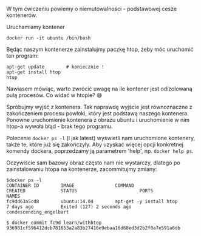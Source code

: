 W tym ćwiczeniu powiemy o niemutowalności - podstawowej cesze kontenerów.

Uruchamiamy kontener
```
docker run -it ubuntu /bin/bash
```

Będąc naszym kontenerze zainstalujmy paczkę htop, żeby móc uruchomić ten program:
```
apt-get update        # koniecznie !
apt-get install htop
htop
```
Nawiasem mówiąc, warto zwrócić uwagę na ile kontener jest odizolowaną pulą procesów. Co widać w htopie? :smile:

Spróbujmy wyjść z kontenera. Tak naprawdę wyjście jest równoznaczne z zakończeniem procesu powłoki, który jest podstawą naszego kontenera. Ponowne uruchomienie kontenera z obrazu ubuntu i uruchomienie w nim htop-a wywoła błąd - brak tego programu.

Polecenie `docker ps -l` (l jak latest) wyświetli nam uruchomione kontenery, także te, które już się zakończyły. Aby uzyskać więcej opcji konkretnej komendy dockera, poprzedzamy ją parametrem 'help', np. `docker help ps`. 

Oczywiście sam bazowy obraz często nam nie wystarczy, dlatego po zainstalowaniu htopa na kontenerze, zacommitujmy zmiany:
```
$docker ps -l
CONTAINER ID        IMAGE               COMMAND                         CREATED             STATUS                       PORTS               NAMES
fc9dd63a5cd8        ubuntu:14.04        apt-get -y install htop           7 days ago          Exited (127) 2 seconds ago                       condescending_engelbart

$ docker commit fc9d learn/withhtop
936981cf596412dcb781653a2a83b27416e9ebaa16d68ed3d2b2f0a7e591a6db
```
